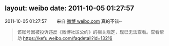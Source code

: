 layout: weibo
date: 2011-10-05 01:27:57
---
2011-10-05 01:27:57  &nbsp;&nbsp;&nbsp;&nbsp;&nbsp;&nbsp; 来自 <a href="http://weibo.com/" rel="nofollow">微博 weibo.com</a>
真的不错~
>  该账号因被投诉违反《微博社区公约》的相关规定，现已无法查看。查看帮助 https://kefu.weibo.com/faqdetail?id=13216
